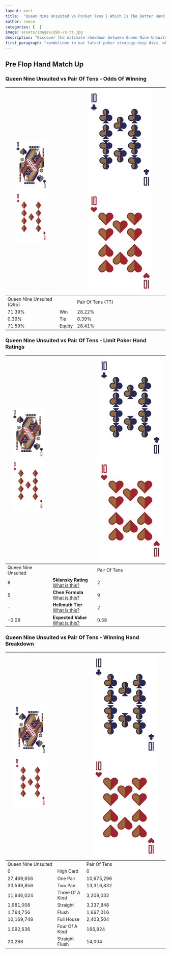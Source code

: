 ```yaml
---
layout: post
title:  "Queen Nine Unsuited Vs Pocket Tens | Which Is The Better Hand In Poker? A Complete Guide"
author: reece
categories: [  ]
image: assets/images/q9o-vs-tt.jpg
description: "Discover the ultimate showdown between Queen Nine Unsuited and Pair Of Tens in poker! Uncover the odds, strategies, and scenarios where one hand triumphs over the other. Get ready to up your poker game with this thrilling analysis."
first_paragraph: "<p>Welcome to our latest poker strategy deep dive, where we're pitting two distinct hands against each other in a high-stakes showdown: Queen Nine Unsuited vs Pair Of Tens.</p><p>In the dynamic world of poker, every decision counts, and knowing which hand holds the upper hand is key to your success at the table.</p><p>In this article, we'll dissect these two hands, explore the scenarios where one dominates the other, and equip you with the knowledge to make strategic choices that can tip the odds in your favor.</p><p>Get ready to unravel the intriguing dynamics of these poker hands and elevate your game to new heights.</p>"
---
```




[comment]: # (sp0)

## Pre Flop Hand Match Up

<div class="table hand-ratings" markdown="1"> 



### Queen Nine Unsuited vs Pair Of Tens - Odds Of Winning


    
| ![image info](assets/images/hand1/Q.png) ![image info](assets/images/hand1/9o.png) |  | ![image info](assets/images/hand2/T.png) ![image info](assets/images/hand2/To.png) |
| -------- | -------- | -------- |
| Queen Nine Unsuited (Q9o) |  | Pair Of Tens (TT) |
| 71.39% | Win | 28.22% |
| 0.39% | Tie | 0.39% |
| 71.59% | Equity | 28.41% |




[comment]: # (sp1)



### Queen Nine Unsuited vs Pair Of Tens - Limit Poker Hand Ratings


    
| ![image info](assets/images/hand1/Q.png) ![image info](assets/images/hand1/9o.png) |  | ![image info](assets/images/hand2/T.png) ![image info](assets/images/hand2/To.png) |
| -------- | -------- | -------- |
| Queen Nine Unsuited |  | Pair Of Tens |
| 8 | **Sklansky Rating** [What is this?](/sklansky-rating-explained) | 2 |
| 5 | **Chen Formula** [What is this?](/chen-formula-explained) | 9 |
| - | **Hellmuth Tier** [What is this?](/Hellmuth-tier-explained) | 2 |
| -0.08 | **Expected Value** [What is this?](/expected-value-explained) | 0.58 |




[comment]: # (sp2)



### Queen Nine Unsuited vs Pair Of Tens - Winning Hand Breakdown


    
| ![image info](assets/images/hand1/Q.png) ![image info](assets/images/hand1/9o.png) |  | ![image info](assets/images/hand2/T.png) ![image info](assets/images/hand2/To.png) |
| -------- | -------- | -------- |
| Queen Nine Unsuited |  | Pair Of Tens |
| 0 | High Card | 0 |
| 27,469,656 | One Pair | 10,675,296 |
| 33,569,856 | Two Pair | 13,316,832 |
| 11,946,024 | Three Of A Kind | 3,208,032 |
| 1,981,008 | Straight | 3,337,848 |
| 1,764,756 | Flush | 1,667,016 |
| 10,169,748 | Full House | 2,403,504 |
| 1,092,636 | Four Of A Kind | 166,824 |
| 20,268 | Straight Flush | 14,004 |




[comment]: # (sp3)



</div>

[comment]: # (sp4)



[comment]: # (sp5)

